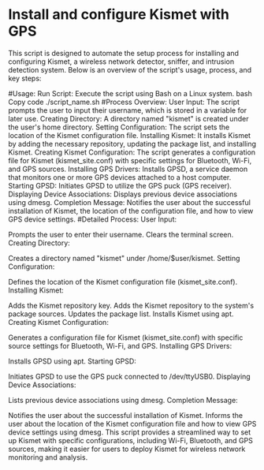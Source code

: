 # Install and configure Kismet with GPS
This script is designed to automate the setup process for installing and configuring Kismet, a wireless network detector, sniffer, and intrusion detection system. Below is an overview of the script's usage, process, and key steps:

#Usage:
Run Script: Execute the script using Bash on a Linux system.
bash
Copy code
./script_name.sh
#Process Overview:
User Input: The script prompts the user to input their username, which is stored in a variable for later use.
Creating Directory: A directory named "kismet" is created under the user's home directory.
Setting Configuration: The script sets the location of the Kismet configuration file.
Installing Kismet: It installs Kismet by adding the necessary repository, updating the package list, and installing Kismet.
Creating Kismet Configuration: The script generates a configuration file for Kismet (kismet_site.conf) with specific settings for Bluetooth, Wi-Fi, and GPS sources.
Installing GPS Drivers: Installs GPSD, a service daemon that monitors one or more GPS devices attached to a host computer.
Starting GPSD: Initiates GPSD to utilize the GPS puck (GPS receiver).
Displaying Device Associations: Displays previous device associations using dmesg.
Completion Message: Notifies the user about the successful installation of Kismet, the location of the configuration file, and how to view GPS device settings.
#Detailed Process:
User Input:

Prompts the user to enter their username.
Clears the terminal screen.
Creating Directory:

Creates a directory named "kismet" under /home/$user/kismet.
Setting Configuration:

Defines the location of the Kismet configuration file (kismet_site.conf).
Installing Kismet:

Adds the Kismet repository key.
Adds the Kismet repository to the system's package sources.
Updates the package list.
Installs Kismet using apt.
Creating Kismet Configuration:

Generates a configuration file for Kismet (kismet_site.conf) with specific source settings for Bluetooth, Wi-Fi, and GPS.
Installing GPS Drivers:

Installs GPSD using apt.
Starting GPSD:

Initiates GPSD to use the GPS puck connected to /dev/ttyUSB0.
Displaying Device Associations:

Lists previous device associations using dmesg.
Completion Message:

Notifies the user about the successful installation of Kismet.
Informs the user about the location of the Kismet configuration file and how to view GPS device settings using dmesg.
This script provides a streamlined way to set up Kismet with specific configurations, including Wi-Fi, Bluetooth, and GPS sources, making it easier for users to deploy Kismet for wireless network monitoring and analysis.
